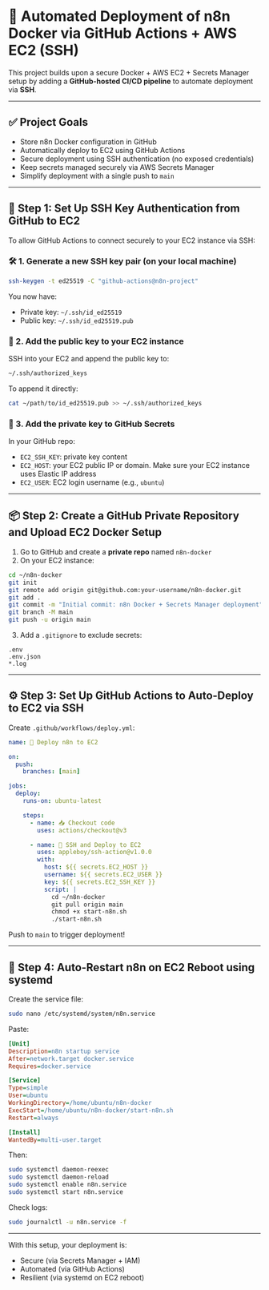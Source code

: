 # 🚀 Automated Deployment of n8n Docker via GitHub Actions + AWS EC2 (SSH)

This project builds upon a secure Docker + AWS EC2 + Secrets Manager setup by adding a **GitHub-hosted CI/CD pipeline** to automate deployment via **SSH**.

---

## ✅ Project Goals

- Store n8n Docker configuration in GitHub
- Automatically deploy to EC2 using GitHub Actions
- Secure deployment using SSH authentication (no exposed credentials)
- Keep secrets managed securely via AWS Secrets Manager
- Simplify deployment with a single push to `main`

---

## 🔐 Step 1: Set Up SSH Key Authentication from GitHub to EC2

To allow GitHub Actions to connect securely to your EC2 instance via SSH:

### 🛠 1. Generate a new SSH key pair (on your local machine)

```bash
ssh-keygen -t ed25519 -C "github-actions@n8n-project"
```

You now have:
- Private key: `~/.ssh/id_ed25519`
- Public key: `~/.ssh/id_ed25519.pub`

### 🔗 2. Add the public key to your EC2 instance

SSH into your EC2 and append the public key to:

```bash
~/.ssh/authorized_keys
```

To append it directly:
```bash
cat ~/path/to/id_ed25519.pub >> ~/.ssh/authorized_keys
```

### 🧠 3. Add the private key to GitHub Secrets

In your GitHub repo:
- `EC2_SSH_KEY`: private key content
- `EC2_HOST`: your EC2 public IP or domain. Make sure your EC2 instance uses Elastic IP address
- `EC2_USER`: EC2 login username (e.g., `ubuntu`)

---

## 📦 Step 2: Create a GitHub Private Repository and Upload EC2 Docker Setup

1. Go to GitHub and create a **private repo** named `n8n-docker`
2. On your EC2 instance:

```bash
cd ~/n8n-docker
git init
git remote add origin git@github.com:your-username/n8n-docker.git
git add .
git commit -m "Initial commit: n8n Docker + Secrets Manager deployment"
git branch -M main
git push -u origin main
```

3. Add a `.gitignore` to exclude secrets:

```gitignore
.env
.env.json
*.log
```

---

## ⚙️ Step 3: Set Up GitHub Actions to Auto-Deploy to EC2 via SSH

Create `.github/workflows/deploy.yml`:

```yaml
name: 🚀 Deploy n8n to EC2

on:
  push:
    branches: [main]

jobs:
  deploy:
    runs-on: ubuntu-latest

    steps:
      - name: 📥 Checkout code
        uses: actions/checkout@v3

      - name: 🔐 SSH and Deploy to EC2
        uses: appleboy/ssh-action@v1.0.0
        with:
          host: ${{ secrets.EC2_HOST }}
          username: ${{ secrets.EC2_USER }}
          key: ${{ secrets.EC2_SSH_KEY }}
          script: |
            cd ~/n8n-docker
            git pull origin main
            chmod +x start-n8n.sh
            ./start-n8n.sh
```

Push to `main` to trigger deployment!

---

## 🔁 Step 4: Auto-Restart n8n on EC2 Reboot using systemd

Create the service file:

```bash
sudo nano /etc/systemd/system/n8n.service
```

Paste:

```ini
[Unit]
Description=n8n startup service
After=network.target docker.service
Requires=docker.service

[Service]
Type=simple
User=ubuntu
WorkingDirectory=/home/ubuntu/n8n-docker
ExecStart=/home/ubuntu/n8n-docker/start-n8n.sh
Restart=always

[Install]
WantedBy=multi-user.target
```

Then:

```bash
sudo systemctl daemon-reexec
sudo systemctl daemon-reload
sudo systemctl enable n8n.service
sudo systemctl start n8n.service
```

Check logs:

```bash
sudo journalctl -u n8n.service -f
```

---

With this setup, your deployment is:
- Secure (via Secrets Manager + IAM)
- Automated (via GitHub Actions)
- Resilient (via systemd on EC2 reboot)
